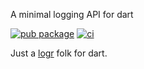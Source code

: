 A minimal logging API for dart

[![pub package](https://img.shields.io/pub/v/logr.svg)](https://pub.dev/packages/logr)
[![ci](https://github.com/v42one/logr/actions/workflows/ci.yaml/badge.svg)](https://github.com/v42one/logr/actions/workflows/ci.yaml)

Just a [logr](https://github.com/go-logr/logr) folk for dart.
